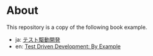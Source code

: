 # About

This repository is a copy of the following book example.

* ja: [テスト駆動開発](https://www.amazon.co.jp/dp/4274217884)
* en: [Test Driven Development: By Example](https://www.amazon.co.jp/dp/0321146530)
